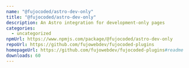 ```yaml
---
name: "@fujocoded/astro-dev-only"
title: "@fujocoded/astro-dev-only"
description: An Astro integration for development-only pages
categories:
  - uncategorized
npmUrl: https://www.npmjs.com/package/@fujocoded/astro-dev-only
repoUrl: https://github.com/fujowebdev/fujocoded-plugins
homepageUrl: https://github.com/fujowebdev/fujocoded-plugins#readme
downloads: 60
---
```

